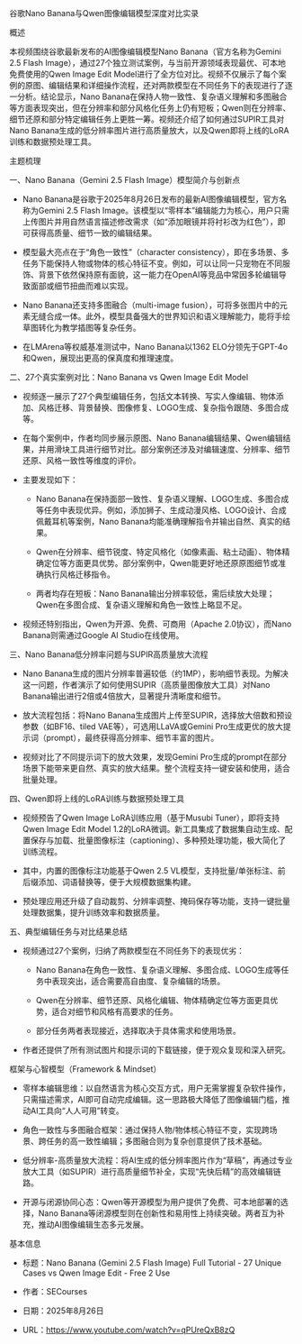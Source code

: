 谷歌Nano Banana与Qwen图像编辑模型深度对比实录

概述

本视频围绕谷歌最新发布的AI图像编辑模型Nano Banana（官方名称为Gemini 2.5 Flash Image），通过27个独立测试案例，与当前开源领域表现最优、可本地免费使用的Qwen Image Edit Model进行了全方位对比。视频不仅展示了每个案例的原图、编辑结果和详细操作流程，还对两款模型在不同任务下的表现进行了逐一分析。结论显示，Nano Banana在保持人物一致性、复杂语义理解和多图融合等方面表现突出，但在分辨率和部分风格化任务上仍有短板；Qwen则在分辨率、细节还原和部分特定编辑任务上更胜一筹。视频还介绍了如何通过SUPIR工具对Nano Banana生成的低分辨率图片进行高质量放大，以及Qwen即将上线的LoRA训练和数据预处理工具。

主题梳理

一、Nano Banana（Gemini 2.5 Flash Image）模型简介与创新点

- Nano Banana是谷歌于2025年8月26日发布的最新AI图像编辑模型，官方名称为Gemini 2.5 Flash Image。该模型以“零样本”编辑能力为核心，用户只需上传图片并用自然语言描述修改需求（如“添加眼镜并将衬衫改为红色”），即可获得高质量、细节一致的编辑结果。
    
- 模型最大亮点在于“角色一致性”（character consistency），即在多场景、多任务下能保持人物或物体的核心特征不变。例如，可以让同一只宠物在不同服饰、背景下依然保持原有面貌，这一能力在OpenAI等竞品中常因多轮编辑导致面部或细节扭曲而难以实现。
    
- Nano Banana还支持多图融合（multi-image fusion），可将多张图片中的元素无缝合成一体。此外，模型具备强大的世界知识和语义理解能力，能将手绘草图转化为教学插图等复杂任务。
    
- 在LMArena等权威基准测试中，Nano Banana以1362 ELO分领先于GPT-4o和Qwen，展现出更高的保真度和推理速度。
    

二、27个真实案例对比：Nano Banana vs Qwen Image Edit Model

- 视频逐一展示了27个典型编辑任务，包括文本转换、写实人像编辑、物体添加、风格迁移、背景替换、图像修复、LOGO生成、复杂指令跟随、多图合成等。
    
- 在每个案例中，作者均同步展示原图、Nano Banana编辑结果、Qwen编辑结果，并用滑块工具进行细节对比。部分案例还涉及对编辑速度、分辨率、细节还原、风格一致性等维度的评价。
    
- 主要发现如下：
    
    - Nano Banana在保持面部一致性、复杂语义理解、LOGO生成、多图合成等任务中表现优异。例如，添加狮子、生成动漫风格、LOGO设计、合成佩戴耳机等案例，Nano Banana均能准确理解指令并输出自然、真实的结果。
        
    - Qwen在分辨率、细节锐度、特定风格化（如像素画、粘土动画）、物体精确定位等方面更具优势。部分案例中，Qwen能更好地还原原图细节或准确执行风格迁移指令。
        
    - 两者均存在短板：Nano Banana输出分辨率较低，需后续放大处理；Qwen在多图合成、复杂语义理解和角色一致性上略显不足。
        
- 视频还特别指出，Qwen为开源、免费、可商用（Apache 2.0协议），而Nano Banana则需通过Google AI Studio在线使用。
    

三、Nano Banana低分辨率问题与SUPIR高质量放大流程

- Nano Banana生成的图片分辨率普遍较低（约1MP），影响细节表现。为解决这一问题，作者演示了如何使用SUPIR（高质量图像放大工具）对Nano Banana输出进行2倍或4倍放大，显著提升清晰度和细节。
    
- 放大流程包括：将Nano Banana生成图片上传至SUPIR，选择放大倍数和预设参数（如BF16、tiled VAE等），可选用LLaVA或Gemini Pro生成更优的放大提示词（prompt），最终获得高分辨率、细节丰富的图片。
    
- 视频对比了不同提示词下的放大效果，发现Gemini Pro生成的prompt在部分场景下能带来更自然、真实的放大结果。整个流程支持一键安装和使用，适合批量处理。
    

四、Qwen即将上线的LoRA训练与数据预处理工具

- 视频预告了Qwen Image LoRA训练应用（基于Musubi Tuner），即将支持Qwen Image Edit Model 1.2的LoRA微调。新工具集成了数据集自动生成、配置保存与加载、批量图像标注（captioning）、多种预处理功能，极大简化了训练流程。
    
- 其中，内置的图像标注功能基于Qwen 2.5 VL模型，支持批量/单张标注、前后缀添加、词语替换等，便于大规模数据集构建。
    
- 预处理应用还升级了自动裁剪、分辨率调整、掩码保存等功能，支持一键批量处理数据集，提升训练效率和数据质量。
    

五、典型编辑任务与对比结果总结

- 视频通过27个案例，归纳了两款模型在不同任务下的表现优劣：
    
    - Nano Banana在角色一致性、复杂语义理解、多图合成、LOGO生成等任务中表现突出，适合需要高自由度、复杂编辑的场景。
        
    - Qwen在分辨率、细节还原、风格化编辑、物体精确定位等方面更具优势，适合对细节和风格有高要求的任务。
        
    - 部分任务两者表现接近，选择取决于具体需求和使用场景。
        
- 作者还提供了所有测试图片和提示词的下载链接，便于观众复现和深入研究。
    

框架与心智模型（Framework & Mindset）

- 零样本编辑思维：以自然语言为核心交互方式，用户无需掌握复杂软件操作，只需描述需求，AI即可自动完成编辑。这一思路极大降低了图像编辑门槛，推动AI工具向“人人可用”转变。
    
- 角色一致性与多图融合框架：通过保持人物/物体核心特征不变，实现跨场景、跨任务的高一致性编辑；多图融合则为复杂创意提供了技术基础。
    
- 低分辨率-高质量放大流程：将AI生成的低分辨率图片作为“草稿”，再通过专业放大工具（如SUPIR）进行高质量细节补全，实现“先快后精”的高效编辑链路。
    
- 开源与闭源协同心态：Qwen等开源模型为用户提供了免费、可本地部署的选择，Nano Banana等闭源模型则在创新性和易用性上持续突破。两者互为补充，推动AI图像编辑生态多元发展。
    

基本信息

- 标题：Nano Banana (Gemini 2.5 Flash Image) Full Tutorial - 27 Unique Cases vs Qwen Image Edit - Free 2 Use
    
- 作者：SECourses
    
- 日期：2025年8月26日
    
- URL：https://www.youtube.com/watch?v=qPUreQxB8zQ
